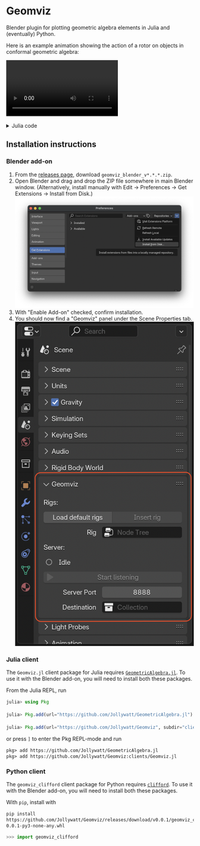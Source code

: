 # Geomviz

Blender plugin for plotting geometric algebra elements in Julia and (eventually) Python.

Here is an example animation showing the action of a rotor on objects in conformal geometric algebra:

![video](docs/animation.webm)

<details>
	<summary>Julia code</summary>

```julia
using GeometricAlgebra, Geomviz

o, oo = Conformal.origin(CGA{3}), Conformal.infinity(CGA{3})

x = up.(CGA, randn(Multivector{3,1}, 50)) # random points

# draw circles through random triplets of points
circles = [wedge(rand(x, 3)...) for _ in 1:3]

# create a normalized circle to define the rotor
p = up.(CGA, randn(Multivector{3,1}, 3))
c = wedge(rand(x, 3)...)
c /= sqrt(c⊙c)

animate(range(0, π, length=300)) do t
    R = exp(t*hodgedual(c))
    [
        Styled(c, color=(1,0.5,0,1)) # RGBA for orange circle
        sandwich_prod.(R, x) # rotate points
        sandwich_prod.(R, circles) # rotate circles
    ]
end
```

</details>



## Installation instructions

### Blender add-on

1. From the [releases page](https://github.com/Jollywatt/Geomviz/releases), download `geomviz_blender_v*.*.*.zip`.
2. Open Blender and drag and drop the ZIP file somewhere in main Blender window. (Alternatively, install manually with Edit → Preferences → Get Extensions → Install from Disk.)
	![Screenshot](docs/blender-install-extension.png)
3. With "Enable Add-on" checked, confirm installation.
4. You should now find a "Geomviz" panel under the Scene Properties tab.
	![Screenshot](docs/blender-scene-properties.png)

### Julia client

The `Geomviz.jl` client package for Julia requires [`GeometricAlgebra.jl`](https://github.com/Jollywatt/GeometricAlgebra.jl).
To use it with the Blender add-on, you will need to install both these packages.

From the Julia REPL, run
```julia
julia> using Pkg

julia> Pkg.add(url="https://github.com/Jollywatt/GeometricAlgebra.jl")

julia> Pkg.add(url="https://github.com/Jollywatt/Geomviz", subdir="clients/Geomviz.jl")
```
or press `]` to enter the Pkg REPL-mode and run
```
pkg> add https://github.com/Jollywatt/GeometricAlgebra.jl
pkg> add https://github.com/Jollywatt/Geomviz:clients/Geomviz.jl
```

### Python client

The `geomviz_clifford` client package for Python requires [`clifford`](https://github.com/pygae/clifford).
To use it with the Blender add-on, you will need to install both these packages.

With `pip`, install with
```
pip install https://github.com/Jollywatt/Geomviz/releases/download/v0.0.1/geomviz_clifford-0.0.1-py3-none-any.whl
```

```python
>>> import geomviz_clifford
```